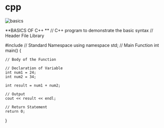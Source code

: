 # cpp

![basics](https://media.geeksforgeeks.org/wp-content/uploads/20221226180234/Structure-of-C-Program-(1).png)

**BASICS OF C++ **
// C++ program to demonstrate the basic syntax 
// Header File Library 

#include <iostream> 
// Standard Namespace 
using namespace std; 
// Main Function 
int main() 
{ 

	// Body of the Function 

	// Declaration of Variable 
	int num1 = 24; 
	int num2 = 34; 

	int result = num1 + num2; 

	// Output 
	cout << result << endl; 

	// Return Statement 
	return 0; 
}
